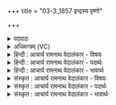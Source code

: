 +++
title = "03-3_1857 इन्द्रस्य वृष्णो"

+++
<details><summary>पदपाठः</summary>

इ꣡न्द्र꣢꣯स्य। वृ꣡ष्णः꣢꣯। व꣡रु꣢꣯णस्य। रा꣡ज्ञः꣢꣯। आ꣣दित्या꣡ना꣢म्। आ꣣। दित्या꣡ना꣢म्। म꣣रु꣡ता꣢म्। श꣡र्धः꣢꣯। उ꣣ग्र꣢म्। म꣣हा꣡म꣢नसाम्। म꣣हा꣢। म꣣नसाम्। भुवनच्यवा꣡ना꣢म्। भु꣣वन। च्यवा꣡ना꣢म्। घो꣡षः꣢꣯। दे꣣वा꣡ना꣢म्। ज꣡य꣢꣯ताम्। उत्। अ꣣स्थात्। १८५७।
</details>

<details><summary>अधिमन्त्रम् (VC)</summary>

- इन्द्रः
- अप्रतिरथ ऐन्द्रः
- त्रिष्टुप्
- धैवतः
</details>

<details><summary>हिन्दी : आचार्य रामनाथ वेदालंकार - विषयः</summary>

अब वीरों के विजय-घोष का वर्णन करते हैं।
</details>

<details><summary>हिन्दी : आचार्य रामनाथ वेदालंकार - पदार्थः</summary>

पदार्थान्वयभाषाः -  (वृष्णः) महाबली (इन्द्रस्य) विघ्नविदारक जीवात्मा का, (राज्ञः) सङ्कल्प बल से राजित (वरुणस्य) श्रेष्ठ मन का और (आदित्यानाम्) दोषापहारी (मरुताम्) प्राणों का (उग्रम्) उग्र (शर्धः) बल (उदस्थात्) ऊपर उठे। (महामनसाम्) बड़े हौसलेवाले, (भुवनच्यवानाम्) ब्रह्माण्ड को डिगा देनेवाले, (जयताम्) विजय-लाभ करनेवाले (देवानाम्) दिव्य भावों का और धर्मात्मा रण-बाँके वीरों का (घोषः) विजय-घोष (उदस्थात्) ऊपर उठे ॥३॥ यहाँ ‘भुवनच्यवानाम्’ में असम्बन्ध में सम्बन्धरूप अतिशयोक्ति अलङ्कार है। वीर रस है ॥३॥
</details>

<details><summary>हिन्दी : आचार्य रामनाथ वेदालंकार - भावार्थः</summary>

भावार्थभाषाः -  उत्साही आत्मा,मन,प्राण आदि शरीरस्थ रण-बाँके वीरों की और राष्ट्र के सेनापति आदि वीरोद्भटों की देवासुरसङ्ग्राम में विजय निश्चित होती है ॥३॥
</details>

<details><summary>संस्कृत : आचार्य रामनाथ वेदालंकार - विषयः</summary>

अथ वीराणां विजयघोषो वर्ण्यते।
</details>

<details><summary>संस्कृत : आचार्य रामनाथ वेदालंकार - पदार्थः</summary>

पदार्थान्वयभाषाः -  (वृष्णः) महाबलस्य (इन्द्रस्य) विघ्नविदारस्य जीवात्मनः, (राज्ञः) संकल्पबलेन राजितस्य (वरुणस्य) श्रेष्ठस्य मनसः, (आदित्यानाम्) दोषापहारकाणाम् (मरुताम्) प्राणानां च [आददते शरीरस्थान् दोषान् ये ते आदित्याः।] (उग्रम्) तीक्ष्णम् (शर्धः) बलम् (उदस्थात्) उत्तिष्ठतु। (महामनसाम्) महोत्साहानाम्, (भुवनच्यवानाम्) ब्रह्माण्डच्यावयितॄणाम्, (जयतां) विजयं लभमानानाम् (देवानाम्) दिव्यभावानां धार्मिकाणां रणोद्भटानां वा (घोषः) विजयघोषः (उदस्थात्) उत्तिष्ठतु। [अत्र लोडर्थे लुङ्] ॥३॥२ अत्र ‘भुवनच्यवानाम्’ इत्यत्रासम्बन्धे सम्बन्धरूपोऽतिशयोक्ति- रलङ्कारः वीरो रसः ॥३॥
</details>

<details><summary>संस्कृत : आचार्य रामनाथ वेदालंकार - भावार्थः</summary>

भावार्थभाषाः -  उत्साहवतामात्ममनःप्राणादीनां शरीरस्थानां वीरप्रकाण्डानां,राष्ट्रस्य सेनापत्यादिवीरोद्भटानां च देवासुरसंग्रामे विजयः सुनिश्चितः खलु ॥३॥
</details>